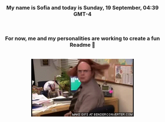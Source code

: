 


<div align="center">
<h3 >My name is Sofia and today is Sunday, 19 September, 04:39 GMT-4</h3><br>
<h3 >For now, me and my personalities are working to create a fun Readme 👋
</h3><br>
<img src='img/dwight.gif' alt='working...'/>
</div>
